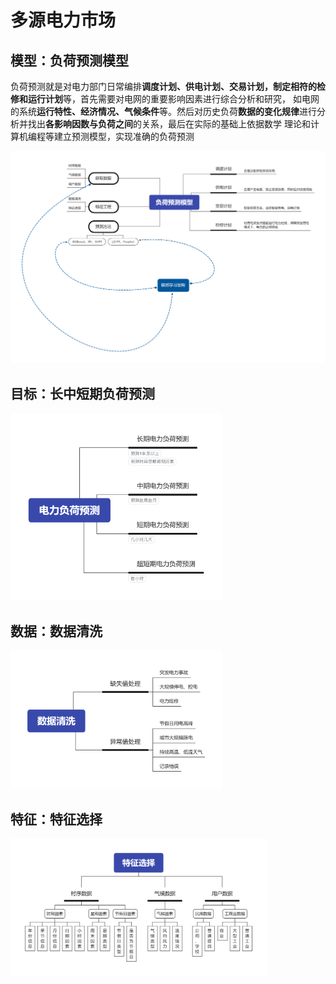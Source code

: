 # 多源电力市场

## 模型：负荷预测模型

负荷预测就是对电力部门日常编排**调度计划、供电计划、交易计划，制定相符的检修和运行计划**等，首先需要对电网的重要影响因素进行综合分析和研究， 如电网的系统**运行特性、经济情况、气候条件**等。然后对历史负荷**数据的变化规律**进行分析并找出**各影响因数与负荷之间**的关系，最后在实际的基础上依据数学 理论和计算机编程等建立预测模型，实现准确的负荷预测

![负荷预测模型](.\pictures\负荷预测模型.png)

## 目标：长中短期负荷预测

<img src=".\pictures\电力负荷预测.png" alt="电力负荷预测" style="zoom:33%;" />

## 数据：数据清洗

<img src=".\pictures\数据清洗.png" alt="数据清洗" style="zoom:33%;" />

## 特征：特征选择

<img src=".\pictures\特征选择.png" alt="特征选择" style="zoom:40%;" />

